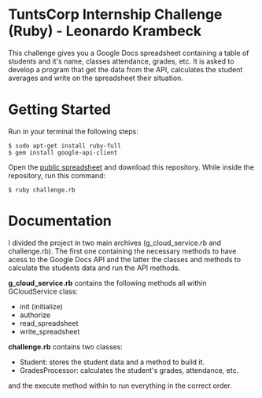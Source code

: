 # TuntsCorp Internship Challenge (Ruby) - Leonardo Krambeck

This challenge gives you a Google Docs spreadsheet containing a table of students and it's name, classes attendance, grades, etc. It is asked to develop a program that get the data from the API, calculates the student averages and write on the spreadsheet their situation.

# Getting Started

Run in your terminal the following steps:

    $ sudo apt-get install ruby-full
    $ gem install google-api-client

Open the [public spreadsheet](https://docs.google.com/spreadsheets/d/1a2n_Ej9-xJUOfWTY-Z8sU_RP2v5EP03K71Yj-cdo4q8/edit#gid=0) and download this repository. While inside the repository, run this command:

    $ ruby challenge.rb

# Documentation

I divided the project in two main archives (g_cloud_service.rb and challenge.rb). The first one containing the necessary methods to have acess to the Google Docs API and the latter the classes and methods to calculate the students data and run the API methods.

**g_cloud_service.rb** contains the following methods all within GCloudService class:
- init (initialize)
- authorize
- read_spreadsheet
- write_spreadsheet

**challenge.rb** contains two classes:
- Student: stores the student data and a method to build it.
- GradesProcessor: calculates the student's grades, attendance, etc.

and the execute method within to run everything in the correct order.



